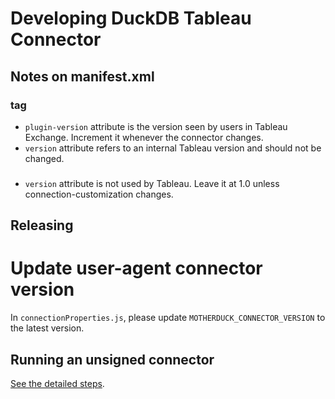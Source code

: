 # Developing DuckDB Tableau Connector

## Notes on manifest.xml
### <connector-plugin> tag
* `plugin-version` attribute is the version seen by users in Tableau Exchange. 
Increment it whenever the connector changes.
* `version` attribute refers to an internal Tableau version and should not be changed.

### <connection-customization>
* `version` attribute is not used by Tableau.
Leave it at 1.0 unless connection-customization changes.

## Releasing

# Update user-agent connector version
In `connectionProperties.js`, please update `MOTHERDUCK_CONNECTOR_VERSION` to the latest version.

## Running an unsigned connector

[See the detailed steps](./docs/unsigned_connector.md).

